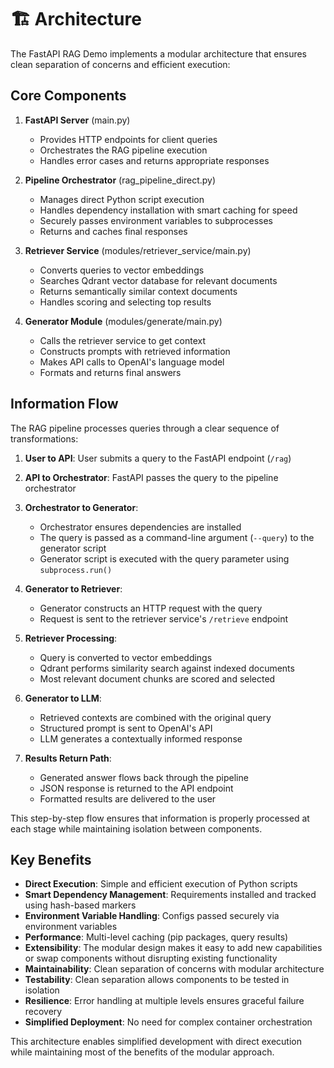 # 🏗️ Architecture

The FastAPI RAG Demo implements a modular architecture that ensures clean separation of concerns and efficient execution:

## Core Components

1. **FastAPI Server** (main.py)
   - Provides HTTP endpoints for client queries
   - Orchestrates the RAG pipeline execution
   - Handles error cases and returns appropriate responses

2. **Pipeline Orchestrator** (rag_pipeline_direct.py)
   - Manages direct Python script execution
   - Handles dependency installation with smart caching for speed
   - Securely passes environment variables to subprocesses
   - Returns and caches final responses

3. **Retriever Service** (modules/retriever_service/main.py)
   - Converts queries to vector embeddings
   - Searches Qdrant vector database for relevant documents
   - Returns semantically similar context documents
   - Handles scoring and selecting top results

4. **Generator Module** (modules/generate/main.py)
   - Calls the retriever service to get context
   - Constructs prompts with retrieved information
   - Makes API calls to OpenAI's language model
   - Formats and returns final answers


## Information Flow

The RAG pipeline processes queries through a clear sequence of transformations:

1. **User to API**: User submits a query to the FastAPI endpoint (`/rag`)

2. **API to Orchestrator**: FastAPI passes the query to the pipeline orchestrator

3. **Orchestrator to Generator**: 
   - Orchestrator ensures dependencies are installed
   - The query is passed as a command-line argument (`--query`) to the generator script
   - Generator script is executed with the query parameter using `subprocess.run()`

4. **Generator to Retriever**: 
   - Generator constructs an HTTP request with the query
   - Request is sent to the retriever service's `/retrieve` endpoint

5. **Retriever Processing**:
   - Query is converted to vector embeddings
   - Qdrant performs similarity search against indexed documents
   - Most relevant document chunks are scored and selected

6. **Generator to LLM**:
   - Retrieved contexts are combined with the original query
   - Structured prompt is sent to OpenAI's API
   - LLM generates a contextually informed response

7. **Results Return Path**:
   - Generated answer flows back through the pipeline
   - JSON response is returned to the API endpoint
   - Formatted results are delivered to the user

This step-by-step flow ensures that information is properly processed at each stage while maintaining isolation between components.


## Key Benefits

- **Direct Execution**: Simple and efficient execution of Python scripts
- **Smart Dependency Management**: Requirements installed and tracked using hash-based markers
- **Environment Variable Handling**: Configs passed securely via environment variables
- **Performance**: Multi-level caching (pip packages, query results)
- **Extensibility**: The modular design makes it easy to add new capabilities or swap components without disrupting existing functionality
- **Maintainability**: Clean separation of concerns with modular architecture
- **Testability**: Clean separation allows components to be tested in isolation
- **Resilience**: Error handling at multiple levels ensures graceful failure recovery
- **Simplified Deployment**: No need for complex container orchestration

This architecture enables simplified development with direct execution while maintaining most of the benefits of the modular approach.

